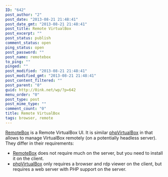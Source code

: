 ```yaml
---
ID: "642"
post_author: "2"
post_date: "2013-08-21 21:48:41"
post_date_gmt: "2013-08-21 21:48:41"
post_title: Remote VirtualBox
post_excerpt: ""
post_status: publish
comment_status: open
ping_status: open
post_password: ""
post_name: remotebox
to_ping: ""
pinged: ""
post_modified: "2013-08-21 21:48:41"
post_modified_gmt: "2013-08-21 21:48:41"
post_content_filtered: ""
post_parent: "0"
guid: http://0ink.net/wp/?p=642
menu_order: "0"
post_type: post
post_mime_type: ""
comment_count: "0"
title: Remote VirtualBox
tags: browser, remote
---
```


[RemoteBox](http://knobgoblin.org.uk/ "RemoteBox") is a Remote VirtualBox UI. It is similar [phpVirtualBox](http://sourceforge.net/projects/phpvirtualbox/ "phpVirtualBox") in that allows to manage VirtualBox remotely (on a potentially headless server). They differ in their requirements:

*   [RemoteBox](http://knobgoblin.org.uk/ "RemoteBox") does not require much on the server, but you need to install it on the client.
*   [phpVirtualBox](http://sourceforge.net/projects/phpvirtualbox/ "phpVirtualBox") only requires a browser and rdp viewer on the client, but requires a web server with PHP support on the server.
